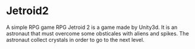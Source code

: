# Jetroid2
A simple RPG game
RPG Jetroid 2 is a game made by Unity3d. It is an astronaut that must overcome some obsticales with aliens and spikes. The astronaut collect crystals in order to
go to the next level.

